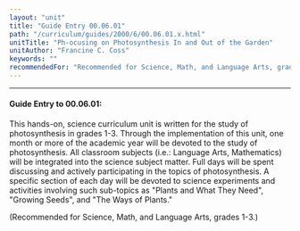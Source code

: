 ```yaml
---
layout: "unit"
title: "Guide Entry 00.06.01"
path: "/curriculum/guides/2000/6/00.06.01.x.html"
unitTitle: "Ph-ocusing on Photosynthesis In and Out of the Garden"
unitAuthor: "Francine C. Coss"
keywords: ""
recommendedFor: "Recommended for Science, Math, and Language Arts, grades 1-3."
---
```

<body>
<hr/>
<h4>
Guide Entry to 00.06.01:
</h4>
This hands-on, science curriculum unit is written for the study of photosynthesis in grades 1-3.  Through the implementation of this unit, one month or more of the academic year will be devoted to the study of photosynthesis.  All classroom subjects (i.e.:  Language Arts, Mathematics) will be integrated into the science subject matter.  Full days will be spent discussing and actively participating in the topics of photosynthesis.  A specific section of each day will be devoted to science experiments and activities involving such sub-topics as "Plants and What They Need", "Growing Seeds", and "The Ways of Plants."
<p>
(Recommended for Science, Math, and Language Arts, grades 1-3.)
</p>
</body>